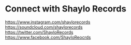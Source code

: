 # Connect with Shaylo Records
https://www.instagram.com/shaylorecords  
https://soundcloud.com/shaylorecords  
https://twitter.com/ShayloRecords  
https://www.facebook.com/ShayloReocrds  
